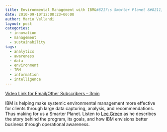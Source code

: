 ```yaml
---
title: Environmental Management with IBM&#8217;s Smarter Planet &#8211; Lee Green
date: 2010-09-10T12:00:23+00:00
author: Mario Vellandi
layout: post
categories:
  - innovation
  - management
  - sustainability
tags:
  - analytics
  - awareness
  - data
  - environment
  - IBM
  - information
  - intelligence
---
```

[Video Link for Email/Other Subscribers &#8211; 3min](http://vimeo.com/14809504)

IBM is helping make systemic environmental management more effective for clients through large data capturing, analysis, and recommendations. Thus making for us a Smarter Planet. Listen to [Lee Green](http://sustainablelifemedia.com/innovator/lee_green) as he describes the story behind the program, its goals, and how IBM envisions better business through operational awareness.
